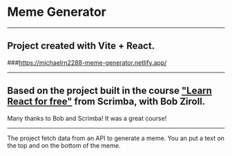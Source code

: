 
# Meme Generator

---

## Project created with Vite + React.

###https://michaelrn2288-meme-generator.netlify.app/

---

## Based on the project built in the course ["Learn React for free"](https://scrimba.com/learn/learnreact) from Scrimba, with Bob Ziroll.  
Many thanks to Bob and Scrimba! It was a great course!

---

The project fetch data from an API to generate a meme. You an put a text on the top and on the bottom of the meme.